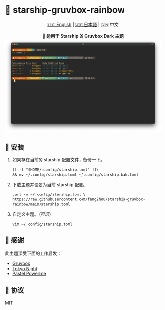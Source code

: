 # 🌈 starship-gruvbox-rainbow

<div align="center">
    <div>
       <a href="README.md">🇺🇸 English</a> | <a href="README_JP.md">🇯🇵 日本語</a> | 🇨🇳 中文
   </div>
    <br>
    <b>🎨 适用于 Starship 的 Gruvbox Dark 主题</b>
    <img src="screenshot.png" />
</div>

## 🚚 安装

1. 如果存在当前的 starship 配置文件，备份一下。

   ```shell
   [[ -f "$HOME/.config/starship.toml" ]]\
   && mv ~/.config/starship.toml ~/.config/starship.bak.toml
   ```

2. 下载主题并设定为当前 starship 配置。

   ```shell
   curl -o ~/.config/starship.toml \
   https://raw.githubusercontent.com/fang2hou/starship-gruvbox-rainbow/main/starship.toml
   ```

3. 自定义主题。（_可选_）

   ```shell
   vim ~/.config/starship.toml
   ```

## 💖 感谢

此主题深受下面的工作启发：

- [Gruvbox](https://github.com/morhetz/gruvbox)
- [Tokyo Night](https://starship.rs/presets/tokyo-night.html)
- [Pastel Powerline](https://starship.rs/presets/pastel-powerline.html)

## 🪪 协议

[MIT](LICENSE)
